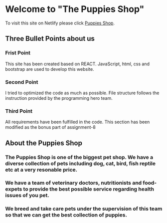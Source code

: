 # Welcome to "The Puppies Shop"

To visit this site on Netlify please click [Puppies Shop](https://unruffled-fermi-7d67c8.netlify.app/?fbclid=IwAR1kWQYVXZXSY_sr_hhDOkaUSn0J_1VP45LyEaqF74qxW_tawWzaAVjUACQ).

## Three Bullet Points about us

### Frist Point
This site has been created based on REACT. JavaScript, html, css and bootstrap are used to develop this website.
### Second Point
I tried to optimized the code as much as possible. File structure follows the instruction  provided by the programming hero team.
### Third Point
All requirements have been fulfilled in the code. This section has been modified as the bonus part of assignment-8

## About the Puppies Shop
###  The Puppies Shop is one of the biggest pet shop. We have a diverse collection of pets including dog, cat, bird, fish reptile etc at a very resonable price.

### We have a team of veterinary doctors, nutritionists and food-expets to provide the best possible service regarding health issues of you pet.

### We breed and take care pets under the supervision of this team so that we can get the best collection of puppies.

